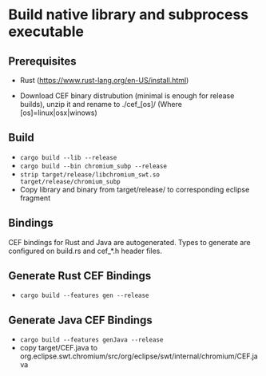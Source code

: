 # Build native library and subprocess executable

## Prerequisites

- Rust (https://www.rust-lang.org/en-US/install.html)

- Download CEF binary distrubution (minimal is enough for release builds), unzip it and rename to ./cef_[os]/ (Where [os]=linux|osx|winows)

## Build

- `cargo build --lib --release`
- `cargo build --bin chromium_subp --release`
- `strip target/release/libchromium_swt.so target/release/chromium_subp`
- Copy library and binary from target/release/ to corresponding eclipse fragment

## Bindings

CEF bindings for Rust and Java are autogenerated. Types to generate are configured on build.rs and cef_*.h header files.

## Generate Rust CEF Bindings

- `cargo build --features gen --release`

## Generate Java CEF Bindings

- `cargo build --features genJava --release`
- copy target/CEF.java to org.eclipse.swt.chromium/src/org/eclipse/swt/internal/chromium/CEF.java
